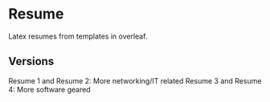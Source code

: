 # Resume
Latex resumes from templates in overleaf.

## Versions
Resume 1 and Resume 2: More networking/IT related
Resume 3 and Resume 4: More software geared